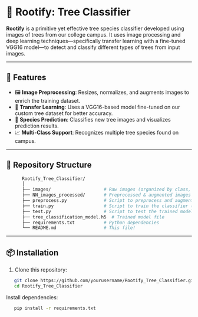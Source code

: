 # 🌳 Rootify: Tree Classifier

**Rootify** is a primitive yet effective tree species classifier developed using images of trees from our college campus. It uses image processing and deep learning techniques—specifically transfer learning with a fine-tuned VGG16 model—to detect and classify different types of trees from input images.

---

## 🚀 Features

- 🖼️ **Image Preprocessing**: Resizes, normalizes, and augments images to enrich the training dataset.
- 🤖 **Transfer Learning**: Uses a VGG16-based model fine-tuned on our custom tree dataset for better accuracy.
- 🌲 **Species Prediction**: Classifies new tree images and visualizes prediction results.
- 📈 **Multi-Class Support**: Recognizes multiple tree species found on campus.

---

## 📁 Repository Structure
```bash
      Rootify_Tree_Classifier/
      │
      ├── images/                    # Raw images (organized by class, e.g., tree1/, tree2/, ...)
      ├── NN_images_processed/       # Preprocessed & augmented images
      ├── preprocess.py              # Script to preprocess and augment images
      ├── train.py                   # Script to train the classifier (VGG16-based)
      ├── test.py                    # Script to test the trained model on new images
      ├── tree_classification_model.h5  # Trained model file
      ├── requirements.txt           # Python dependencies
      └── README.md                  # This file!
```
---

## 📦 Installation

1. Clone this repository:
```bash
   git clone https://github.com/yourusername/Rootify_Tree_Classifier.git
   cd Rootify_Tree_Classifier
```
Install dependencies:
```bash
   pip install -r requirements.txt


